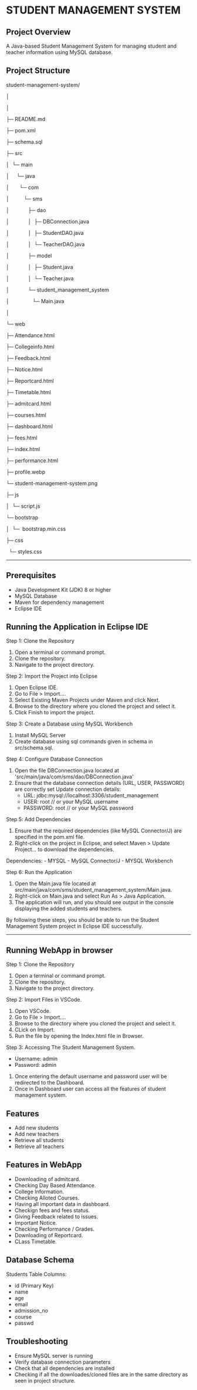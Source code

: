 **STUDENT MANAGEMENT SYSTEM**
========================

**Project Overview**
----------------
A Java-based Student Management System for managing student and teacher information using MySQL database.

**Project Structure**
-----------------
student-management-system/

│

│

├─ README.md

├─ pom.xml

├─ schema.sql

├─ src

│  └─ main

│     └─ java

│       └─ com

│          └─ sms

│             ├─ dao

│             │  ├─ DBConnection.java

│             │  ├─ StudentDAO.java

│             │  └─ TeacherDAO.java

│             ├─ model

│             │  ├─ Student.java

│             │  └─ Teacher.java

│             └─ student_management_system

│                └─ Main.java

│      

└─ web

   ├─ Attendance.html
   
   ├─ Collegeinfo.html
   
   ├─ Feedback.html
   
   ├─ Notice.html
   
   ├─ Reportcard.html
   
   ├─ Timetable.html
   
   ├─ admitcard.html
   
   ├─ courses.html
   
   ├─ dashboard.html
   
   ├─ fees.html
   
   ├─ index.html
   
   ├─ performance.html
   
   ├─ profile.webp   
   
   └─ student-management-system.png
   
   ├─ js
   
   │  └─ script.js
   
   └─ bootstrap
   
   │  └─  bootstrap.min.css
   
   ├─ css
   
     └─ styles.css

     
-------------
**Prerequisites**
-------------
- Java Development Kit (JDK) 8 or higher
- MySQL Database
- Maven for dependency management
- Eclipse IDE

**Running the Application in Eclipse IDE**
---------------------------------------
Step 1: Clone the Repository
   1. Open a terminal or command prompt.
   2. Clone the repository.
   3. Navigate to the project directory.

Step 2: Import the Project into Eclipse
   1. Open Eclipse IDE.
   2. Go to File > Import....
   3. Select Existing Maven Projects under Maven and click Next.
   4. Browse to the directory where you cloned the project and select it.
   5. Click Finish to import the project.

Step 3: Create a Database using MySQL Workbench
1. Install MySQL Server
2. Create database using sql commands given in schema in src/schema.sql.

Step 4: Configure Database Connection
   1. Open the file DBConnection.java located at 'src/main/java/com/sms/dao/DBConnection.java'
   2. Ensure that the database connection details (URL, USER, PASSWORD) are correctly set
      Update connection details:
         - URL: jdbc:mysql://localhost:3306/student_management
         - USER: root // or your MySQL username
         - PASSWORD: root // or your MySQL password

Step 5: Add Dependencies
   1. Ensure that the required dependencies (like MySQL Connector/J) are specified in the pom.xml file.
   2. Right-click on the project in Eclipse, and select Maven > Update Project... to download the dependencies.

   Dependencies:
      - MYSQL
      - MySQL Connector/J
      - MYSQL Workbench

Step 6: Run the Application
   1. Open the Main.java file located at src/main/java/com/sms/student_management_system/Main.java.
   2. Right-click on Main.java and select Run As > Java Application.
   3. The application will run, and you should see output in the console displaying the added students and teachers.

By following these steps, you should be able to run the Student Management System project in Eclipse IDE successfully.

--------
Running WebApp in browser
--------
Step 1: Clone the Repository
   1. Open a terminal or command prompt.
   2. Clone the repository.
   3. Navigate to the project directory.

Step 2: Import Files in VSCode.
   1. Open VSCode.
   2. Go to File > Import....
   3. Browse to the directory where you cloned the project and select it.
   4. CLick on Import.
   5. Run the file by opening the Index.html file in Browser.

Step 3: Accessing The Student Management System.
   - Username: admin
   - Password: admin
   1. Once entering the default username and password user will be redirected to the Dashboard.
   2. Once in Dashboard user can access all the features of student management system.


Features
--------
- Add new students
- Add new teachers
- Retrieve all students
- Retrieve all teachers

Features in WebApp
--------
- Downloading of admitcard.
- Checking Day Based Attendance.
- College Information.
- Checking Alloted Courses.
- Having all important data in dashboard.
- Checkign fees and fees status.
- Giving Feedback related to issues.
- Important Notice.
- Checking Performance / Grades.
- Downloading of Reportcard.
- CLass Timetable.
  
Database Schema
---------------
Students Table Columns:
- id (Primary Key)
- name
- age
- email
- admission_no
- course
- passwd


Troubleshooting
---------------
- Ensure MySQL server is running
- Verify database connection parameters
- Check that all dependencies are installed
- Checking if all the downloades/cloned files are in the same directory as seen in project structure.
